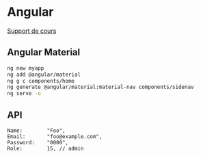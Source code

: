 # Angular

[Support de cours](https://docs.google.com/presentation/d/1MRPt8ie0Mbg7A4Mn8oF2s_R8as1iqO5k6noOrFzUeTI/edit?usp=sharing)

## Angular Material

```sh
ng new myapp
ng add @angular/material
ng g c components/home
ng generate @angular/material:material-nav components/sidenav
ng serve -o
```

## API

```
Name:        "Foo",
Email:       "foo@example.com",
Password:    "0000",
Role:        15, // admin
```
